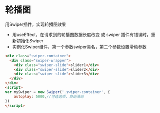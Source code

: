 # 轮播图
用Swiper插件，实现轮播图效果
- 用useEffect，在请求到的轮播图数据长度改变 或 swiper 插件有错误时，重新初始化Swiper
- 实例化Swiper组件，第一个参数swiper类名，第二个参数设置滑动参数
```html
<div class="swiper-container">
  <div class="swiper-wrapper">
    <div class="swiper-slide">slider1</div>
    <div class="swiper-slide">slider2</div>
    <div class="swiper-slide">slider3</div>
  </div>
</div>
<script> 
var mySwiper = new Swiper('.swiper-container', {
	autoplay: 5000,//可选选项，自动滑动
})
</script>
```